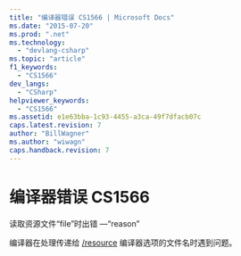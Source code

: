 ```yaml
---
title: "编译器错误 CS1566 | Microsoft Docs"
ms.date: "2015-07-20"
ms.prod: ".net"
ms.technology: 
  - "devlang-csharp"
ms.topic: "article"
f1_keywords: 
  - "CS1566"
dev_langs: 
  - "CSharp"
helpviewer_keywords: 
  - "CS1566"
ms.assetid: e1e63bba-1c93-4455-a3ca-49f7dfacb07c
caps.latest.revision: 7
author: "BillWagner"
ms.author: "wiwagn"
caps.handback.revision: 7
---
```

# 编译器错误 CS1566
读取资源文件“file”时出错 —“reason”  
  
 编译器在处理传递给 [\/resource](../../csharp/language-reference/compiler-options/resource-compiler-option.md) 编译器选项的文件名时遇到问题。